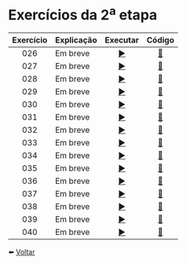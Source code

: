 # Exercícios da 2<sup>a</sup> etapa

Exercício | Explicação | Executar | Código
:---------: | :------ | :-------: | :-------:
026 | Em breve | [ ▶️ ](https://eteot.github.io/exercicios-javascript-2024/exercicios/etapa1/026) | [ 📝 ](https://github.com/eteot/exercicios-javascript-2024/tree/main/exercicios/etapa1/026)
027 | Em breve | [ ▶️ ](https://eteot.github.io/exercicios-javascript-2024/exercicios/etapa1/027) | [ 📝 ](https://github.com/eteot/exercicios-javascript-2024/tree/main/exercicios/etapa1/027)
028 | Em breve | [ ▶️ ](https://eteot.github.io/exercicios-javascript-2024/exercicios/etapa1/028) | [ 📝 ](https://github.com/eteot/exercicios-javascript-2024/tree/main/exercicios/etapa1/028)
029 | Em breve | [ ▶️ ](https://eteot.github.io/exercicios-javascript-2024/exercicios/etapa1/029) | [ 📝 ](https://github.com/eteot/exercicios-javascript-2024/tree/main/exercicios/etapa1/029)
030 | Em breve | [ ▶️ ](https://eteot.github.io/exercicios-javascript-2024/exercicios/etapa1/030) | [ 📝 ](https://github.com/eteot/exercicios-javascript-2024/tree/main/exercicios/etapa1/030)
031 | Em breve | [ ▶️ ](https://eteot.github.io/exercicios-javascript-2024/exercicios/etapa1/031) | [ 📝 ](https://github.com/eteot/exercicios-javascript-2024/tree/main/exercicios/etapa1/031)
032 | Em breve | [ ▶️ ](https://eteot.github.io/exercicios-javascript-2024/exercicios/etapa1/032) | [ 📝 ](https://github.com/eteot/exercicios-javascript-2024/tree/main/exercicios/etapa1/032)
033 | Em breve | [ ▶️ ](https://eteot.github.io/exercicios-javascript-2024/exercicios/etapa1/033) | [ 📝 ](https://github.com/eteot/exercicios-javascript-2024/tree/main/exercicios/etapa1/033)
034 | Em breve | [ ▶️ ](https://eteot.github.io/exercicios-javascript-2024/exercicios/etapa1/034) | [ 📝 ](https://github.com/eteot/exercicios-javascript-2024/tree/main/exercicios/etapa1/034)
035 | Em breve | [ ▶️ ](https://eteot.github.io/exercicios-javascript-2024/exercicios/etapa1/035) | [ 📝 ](https://github.com/eteot/exercicios-javascript-2024/tree/main/exercicios/etapa1/035)
036 | Em breve | [ ▶️ ](https://eteot.github.io/exercicios-javascript-2024/exercicios/etapa1/036) | [ 📝 ](https://github.com/eteot/exercicios-javascript-2024/tree/main/exercicios/etapa1/036)
037 | Em breve | [ ▶️ ](https://eteot.github.io/exercicios-javascript-2024/exercicios/etapa1/037) | [ 📝 ](https://github.com/eteot/exercicios-javascript-2024/tree/main/exercicios/etapa1/037)
038 | Em breve | [ ▶️ ](https://eteot.github.io/exercicios-javascript-2024/exercicios/etapa1/038) | [ 📝 ](https://github.com/eteot/exercicios-javascript-2024/tree/main/exercicios/etapa1/038)
039 | Em breve | [ ▶️ ](https://eteot.github.io/exercicios-javascript-2024/exercicios/etapa1/039) | [ 📝 ](https://github.com/eteot/exercicios-javascript-2024/tree/main/exercicios/etapa1/039)
040 | Em breve | [ ▶️ ](https://eteot.github.io/exercicios-javascript-2024/exercicios/etapa1/040) | [ 📝 ](https://github.com/eteot/exercicios-javascript-2024/tree/main/exercicios/etapa1/040)


⬅️ [ Voltar ](https://eteot.github.io/exercicios-javascript-2024/exercicios/)